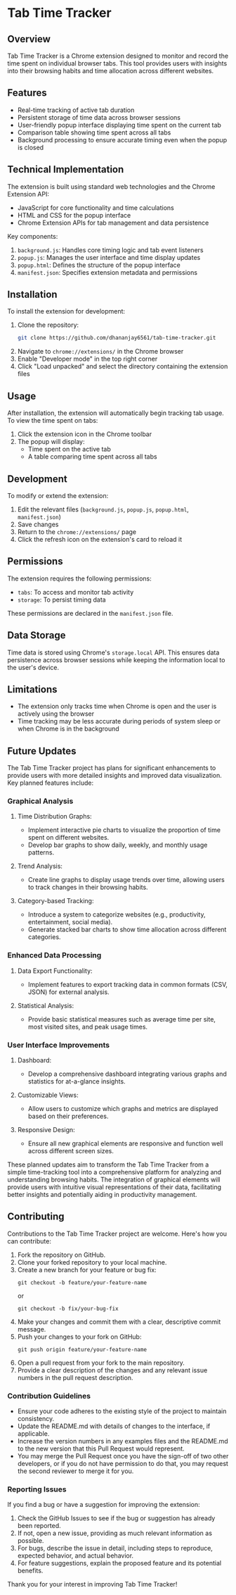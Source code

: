 # Tab Time Tracker

## Overview

Tab Time Tracker is a Chrome extension designed to monitor and record the time spent on individual browser tabs. This tool provides users with insights into their browsing habits and time allocation across different websites.

## Features

- Real-time tracking of active tab duration
- Persistent storage of time data across browser sessions
- User-friendly popup interface displaying time spent on the current tab
- Comparison table showing time spent across all tabs
- Background processing to ensure accurate timing even when the popup is closed

## Technical Implementation

The extension is built using standard web technologies and the Chrome Extension API:

- JavaScript for core functionality and time calculations
- HTML and CSS for the popup interface
- Chrome Extension APIs for tab management and data persistence

Key components:

1. `background.js`: Handles core timing logic and tab event listeners
2. `popup.js`: Manages the user interface and time display updates
3. `popup.html`: Defines the structure of the popup interface
4. `manifest.json`: Specifies extension metadata and permissions

## Installation

To install the extension for development:

1. Clone the repository:
   ```bash
   git clone https://github.com/dhananjay6561/tab-time-tracker.git
   ```
2. Navigate to `chrome://extensions/` in the Chrome browser
3. Enable "Developer mode" in the top right corner
4. Click "Load unpacked" and select the directory containing the extension files

## Usage

After installation, the extension will automatically begin tracking tab usage. To view the time spent on tabs:

1. Click the extension icon in the Chrome toolbar
2. The popup will display:
   - Time spent on the active tab
   - A table comparing time spent across all tabs

## Development

To modify or extend the extension:

1. Edit the relevant files (`background.js`, `popup.js`, `popup.html`, `manifest.json`)
2. Save changes
3. Return to the `chrome://extensions/` page
4. Click the refresh icon on the extension's card to reload it

## Permissions

The extension requires the following permissions:

- `tabs`: To access and monitor tab activity
- `storage`: To persist timing data

These permissions are declared in the `manifest.json` file.

## Data Storage

Time data is stored using Chrome's `storage.local` API. This ensures data persistence across browser sessions while keeping the information local to the user's device.

## Limitations

- The extension only tracks time when Chrome is open and the user is actively using the browser
- Time tracking may be less accurate during periods of system sleep or when Chrome is in the background

## Future Updates

The Tab Time Tracker project has plans for significant enhancements to provide users with more detailed insights and improved data visualization. Key planned features include:

### Graphical Analysis

1. Time Distribution Graphs:
   - Implement interactive pie charts to visualize the proportion of time spent on different websites.
   - Develop bar graphs to show daily, weekly, and monthly usage patterns.

2. Trend Analysis:
   - Create line graphs to display usage trends over time, allowing users to track changes in their browsing habits.

3. Category-based Tracking:
   - Introduce a system to categorize websites (e.g., productivity, entertainment, social media).
   - Generate stacked bar charts to show time allocation across different categories.

### Enhanced Data Processing

1. Data Export Functionality:
   - Implement features to export tracking data in common formats (CSV, JSON) for external analysis.

2. Statistical Analysis:
   - Provide basic statistical measures such as average time per site, most visited sites, and peak usage times.

### User Interface Improvements

1. Dashboard:
   - Develop a comprehensive dashboard integrating various graphs and statistics for at-a-glance insights.

2. Customizable Views:
   - Allow users to customize which graphs and metrics are displayed based on their preferences.

3. Responsive Design:
   - Ensure all new graphical elements are responsive and function well across different screen sizes.

These planned updates aim to transform the Tab Time Tracker from a simple time-tracking tool into a comprehensive platform for analyzing and understanding browsing habits. The integration of graphical elements will provide users with intuitive visual representations of their data, facilitating better insights and potentially aiding in productivity management.

## Contributing

Contributions to the Tab Time Tracker project are welcome. Here's how you can contribute:

1. Fork the repository on GitHub.
2. Clone your forked repository to your local machine.
3. Create a new branch for your feature or bug fix:
   ```
   git checkout -b feature/your-feature-name
   ```
   or
   ```
   git checkout -b fix/your-bug-fix
   ```
4. Make your changes and commit them with a clear, descriptive commit message.
5. Push your changes to your fork on GitHub:
   ```
   git push origin feature/your-feature-name
   ```
6. Open a pull request from your fork to the main repository.
7. Provide a clear description of the changes and any relevant issue numbers in the pull request description.

### Contribution Guidelines

- Ensure your code adheres to the existing style of the project to maintain consistency.
- Update the README.md with details of changes to the interface, if applicable.
- Increase the version numbers in any examples files and the README.md to the new version that this Pull Request would represent.
- You may merge the Pull Request once you have the sign-off of two other developers, or if you do not have permission to do that, you may request the second reviewer to merge it for you.

### Reporting Issues

If you find a bug or have a suggestion for improving the extension:

1. Check the GitHub Issues to see if the bug or suggestion has already been reported.
2. If not, open a new issue, providing as much relevant information as possible.
3. For bugs, describe the issue in detail, including steps to reproduce, expected behavior, and actual behavior.
4. For feature suggestions, explain the proposed feature and its potential benefits.


Thank you for your interest in improving Tab Time Tracker!